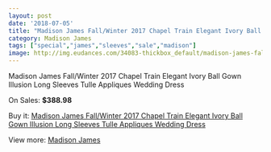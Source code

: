 ```yaml
---
layout: post
date: '2018-07-05'
title: "Madison James Fall/Winter 2017 Chapel Train Elegant Ivory Ball Gown Illusion Long Sleeves Tulle Appliques Wedding Dress"
category: Madison James
tags: ["special","james","sleeves","sale","madison"]
image: http://img.eudances.com/34083-thickbox_default/madison-james-fall-winter-2017-chapel-train-elegant-ivory-ball-gown-illusion-long-sleeves-tulle-appliques-wedding-dress.jpg
---
```

Madison James Fall/Winter 2017 Chapel Train Elegant Ivory Ball Gown Illusion Long Sleeves Tulle Appliques Wedding Dress

On Sales: **$388.98**
<a href="https://www.eudances.com/en/madison-james/10342-madison-james-fall-winter-2017-chapel-train-elegant-ivory-ball-gown-illusion-long-sleeves-tulle-appliques-wedding-dress.html"><amp-img layout="responsive" width="600" height="600" src="//img.eudances.com/34083-thickbox_default/madison-james-fall-winter-2017-chapel-train-elegant-ivory-ball-gown-illusion-long-sleeves-tulle-appliques-wedding-dress.jpg" alt="Madison James Fall/Winter 2017 Chapel Train Elegant Ivory Ball Gown Illusion Long Sleeves Tulle Appliques Wedding Dress 0" /></a>
<a href="https://www.eudances.com/en/madison-james/10342-madison-james-fall-winter-2017-chapel-train-elegant-ivory-ball-gown-illusion-long-sleeves-tulle-appliques-wedding-dress.html"><amp-img layout="responsive" width="600" height="600" src="//img.eudances.com/34086-thickbox_default/madison-james-fall-winter-2017-chapel-train-elegant-ivory-ball-gown-illusion-long-sleeves-tulle-appliques-wedding-dress.jpg" alt="Madison James Fall/Winter 2017 Chapel Train Elegant Ivory Ball Gown Illusion Long Sleeves Tulle Appliques Wedding Dress 1" /></a>
<a href="https://www.eudances.com/en/madison-james/10342-madison-james-fall-winter-2017-chapel-train-elegant-ivory-ball-gown-illusion-long-sleeves-tulle-appliques-wedding-dress.html"><amp-img layout="responsive" width="600" height="600" src="//img.eudances.com/34085-thickbox_default/madison-james-fall-winter-2017-chapel-train-elegant-ivory-ball-gown-illusion-long-sleeves-tulle-appliques-wedding-dress.jpg" alt="Madison James Fall/Winter 2017 Chapel Train Elegant Ivory Ball Gown Illusion Long Sleeves Tulle Appliques Wedding Dress 2" /></a>
<a href="https://www.eudances.com/en/madison-james/10342-madison-james-fall-winter-2017-chapel-train-elegant-ivory-ball-gown-illusion-long-sleeves-tulle-appliques-wedding-dress.html"><amp-img layout="responsive" width="600" height="600" src="//img.eudances.com/34084-thickbox_default/madison-james-fall-winter-2017-chapel-train-elegant-ivory-ball-gown-illusion-long-sleeves-tulle-appliques-wedding-dress.jpg" alt="Madison James Fall/Winter 2017 Chapel Train Elegant Ivory Ball Gown Illusion Long Sleeves Tulle Appliques Wedding Dress 3" /></a>

Buy it: [Madison James Fall/Winter 2017 Chapel Train Elegant Ivory Ball Gown Illusion Long Sleeves Tulle Appliques Wedding Dress](https://www.eudances.com/en/madison-james/10342-madison-james-fall-winter-2017-chapel-train-elegant-ivory-ball-gown-illusion-long-sleeves-tulle-appliques-wedding-dress.html "Madison James Fall/Winter 2017 Chapel Train Elegant Ivory Ball Gown Illusion Long Sleeves Tulle Appliques Wedding Dress")

View more: [Madison James](https://www.eudances.com/en/75-Madison-James "Madison James")